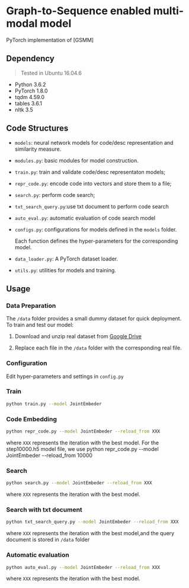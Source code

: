 # Graph-to-Sequence enabled multi-modal model

PyTorch implementation of [GSMM]

## Dependency
> Tested in Ubuntu 16.04.6
* Python 3.6.2
* PyTorch 1.8.0
* tqdm 4.59.0
* tables 3.6.1
* nltk 3.5

## Code Structures

 - `models`: neural network models for code/desc representation and similarity measure.
 - `modules.py`: basic modules for model construction.
 - `train.py`: train and validate code/desc representaton models; 
 - `repr_code.py`: encode code into vectors and store them to a file; 
 - `search.py`: perform code search; 
 - `txt_search_query.py`:use txt document to perform code search 
 - `auto_eval.py`: automatic evaluation of code search model
 - `configs.py`: configurations for models defined in the `models` folder. 

   Each function defines the hyper-parameters for the corresponding model.
 - `data_loader.py`: A PyTorch dataset loader.
 - `utils.py`: utilities for models and training. 


## Usage 

   ### Data Preparation 
  The `/data` folder provides a small dummy dataset for quick deployment.  
  To train and test our model:
  
  1) Download and unzip real dataset from [Google Drive]()
  
  2) Replace each file in the `/data` folder with the corresponding real file. 
  
   ### Configuration
   Edit hyper-parameters and settings in `config.py`

   ### Train
   
   ```bash
   python train.py --model JointEmbeder 
   ```
   
   ### Code Embedding
   
   ```bash
   python repr_code.py --model JointEmbeder --reload_from XXX
   ```
   where `XXX` represents the iteration with the best model.
   For the step10000.h5 model file, we use python repr_code.py --model JointEmbeder --reload_from 10000
   
   ### Search
   
   ```bash
   python search.py --model JointEmbeder --reload_from XXX
   ```
   where `XXX` represents the iteration with the best model.
   
   ### Search with txt document
   
   ```bash
   python txt_search_query.py --model JointEmbeder --reload_from XXX
   ```
   where `XXX` represents the iteration with the best model,and the query document is stored in `/data` folder
   
   ### Automatic evaluation
   
   ```bash
   python auto_eval.py --model JointEmbeder --reload_from XXX
   ```
   where `XXX` represents the iteration with the best model.
 
